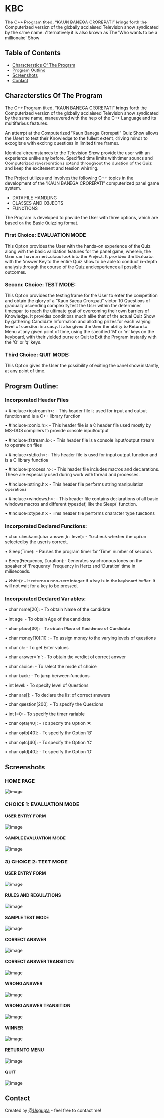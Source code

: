 # KBC

The C++ Program titled, “KAUN BANEGA CROREPATI” brings forth the Computerized version of the globally acclaimed Television show syndicated by the same name. Alternatively it is also known as The 'Who wants to be a millionaire' Show


## Table of Contents
* [Characterstics Of The Program](#characterstics-of-the-program)
* [Program Outline](#program-outline)
* [Screenshots](#screenshots)
* [Contact](#contact)


## Characterstics Of The Program 

The C++ Program titled, “KAUN BANEGA CROREPATI” brings forth the Computerized version of the globally acclaimed Television show syndicated by the same name, maneuvered with the help of the C++ Language and its multifarious features.

An attempt at the Computerized “Kaun Banega Crorepati” Quiz Show allows the Users to test their Knowledge to the fullest extent, driving minds to excogitate with exciting questions in limited time frames.

Identical circumstances to the Television Show provide the user with an experience unlike any before. Specified time limits with timer sounds and Computerized reverberations extend throughout the duration of the Quiz and keep the excitement and tension whirring.

The Project utilizes and involves the following C++ topics in the development of the “KAUN BANEGA CROREPATI” computerized panel game system.

* DATA FILE HANDLING
* CLASSES AND OBJECTS
* FUNCTIONS

The Program is developed to provide the User with three options, which are based on the Basic Quizzing format.


### First Choice: EVALUATION MODE 

This Option provides the User with the hands-on experience of the Quiz along with the basic validation features for the panel game, wherein, the User can have a meticulous look into the Project. It provides the Evaluator with the Answer Key to the entire Quiz show to be able to conduct in-depth analysis through the course of the Quiz and experience all possible outcomes.


### Second Choice: TEST MODE:
This Option provides the testing frame for the User to enter the competition and obtain the glory of a “Kaun Baega Crorepati” victor. 10 Questions of gradually ascending complexity test the User within the determined timespan to reach the ultimate goal of overcoming their own barriers of Knowledge.
It provides conditions much alike that of the actual Quiz Show by gathering Candidate Information and allotting prizes for each varying level of question intricacy.
It also gives the User the ability to Return to Menu at any given point of time, using the specified ‘M’ or ‘m’ keys on the keyboard, with their yielded purse or Quit to Exit the Program instantly with the ‘Q’ or ‘q’ keys. 


### Third Choice: QUIT MODE:
This Option gives the User the possibility of exiting the panel show instantly, at any point of time. 




## Program Outline:

### Incorporated Header Files 

• #include<iostream.h>: - This header file is used for input and output function and is a C++ library function 

•	#include<conio.h>: - This header file is a C header file used mostly by MS-DOS compilers to provide console input/output 

•	#include<fstream.h>: - This header file is a console input/output stream to operate on files 

•	#include<stdio.h>: - This header file is used for input output function and is a C library function

•	#include<process.h>: - This header file includes macros and declarations. These are especially used during work with thread and processes. 

•	#include<string.h>: - This header file performs string manipulation operations

•	#include<windows.h>: - This header file contains declarations of all basic windows macros and different typesdef, like the Sleep() function.

•	#include<ctype.h>: - This header file performs character type functions


### Incorporated Declared Functions:

•	char checkans(char answer,int level): - To check whether the option selected by the user is correct.

•	Sleep(Time): - Pauses the program timer for ‘Time’ number of seconds

•	Beep(Frequency, Duration):- Generates synchronous tones on the speaker of ‘Frequency’ Frequency in Hertz and  ‘Duration’ time in miliseconds.

•	kbhit(): - It returns a non-zero integer if a key is in the keyboard buffer. It will not wait for a key to be pressed.


### Incorporated Declared Variables:

•	char name[20]: - To obtain Name of the candidate

•	int age: - To obtain Age of the candidate

•	char place[30]: - To obtain Place of Residence of Candidate

•	char money[10][10]: - To assign money to the varying levels of questions 

•	char ch: - To get Enter values

•	char answer='n': - To obtain the verdict of correct answer

•	char choice: - To select the mode of choice

•	char back: - To jump between functions

•	int level: - To specify level of Questions

•	char ans[]: - To declare the list of correct answers

•	char question[200]: - To specify the Questions

•	int l=0: - To specify the timer variable

•	char opta[40]: - To specify the Option ‘A’

•	char optb[40]: - To specify the Option ‘B’

•	char optc[40]: - To specify the Option ‘C’

•	char optd[40]: - To specify the Option ‘D’




## Screenshots


### HOME PAGE   

![image](https://user-images.githubusercontent.com/57800546/151584457-3ae4b798-fe47-48dc-bd00-afbb591a1900.png)

### CHOICE 1: EVALUATION MODE

#### USER ENTRY FORM

![image](https://user-images.githubusercontent.com/57800546/151584581-3974177b-4aaf-4cf6-8173-8638de7c7660.png)

          
#### SAMPLE EVALUATION MODE

![image](https://user-images.githubusercontent.com/57800546/151584631-14c0dc00-ea9d-444b-8a41-534670e441f3.png)

 


### 3)	CHOICE 2: TEST MODE
#### USER ENTRY FORM

![image](https://user-images.githubusercontent.com/57800546/151584682-9a18172d-f61e-44a5-9ec0-7493f90e4763.png)


 
#### RULES AND REGULATIONS

![image](https://user-images.githubusercontent.com/57800546/151584728-944bce16-38df-4516-ba0f-6196632526a7.png)

 

#### SAMPLE TEST MODE

![image](https://user-images.githubusercontent.com/57800546/151584815-66f6272b-df2d-4f56-b0db-ff9132cac85e.png)

 



#### CORRECT ANSWER

![image](https://user-images.githubusercontent.com/57800546/151584841-955d066a-1f93-40ea-b3ba-509e1c4f771c.png)

 

#### CORRECT ANSWER TRANSITION

![image](https://user-images.githubusercontent.com/57800546/151584890-7ca2f576-fb0b-4e3f-ac0a-c4db15dab8ac.png)


 

#### WRONG ANSWER

![image](https://user-images.githubusercontent.com/57800546/151585007-451a93b4-3439-4c6e-9e48-dd18b10c880f.png)

 

#### WRONG ANSWER TRANSITION

![image](https://user-images.githubusercontent.com/57800546/151585026-7b7d302e-72a1-4e92-80d7-dea005a031d5.png)

 

#### WINNER

![image](https://user-images.githubusercontent.com/57800546/151585037-e51d2089-9cb4-4780-9390-d162ca52a4aa.png)

 


#### RETURN TO MENU

![image](https://user-images.githubusercontent.com/57800546/151585051-84a6e52c-c0a5-4230-ad60-010b43d11b55.png)

 
#### QUIT                  

![image](https://user-images.githubusercontent.com/57800546/151585071-8bab770f-2513-49c9-a3c9-1d428d4e51e8.png)


## Contact
Created by [@Usgupta](https://github.com/Usgupta) - feel free to contact me!







